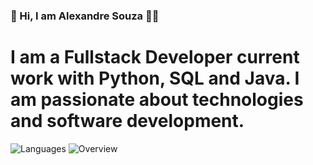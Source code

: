 ### 👋 Hi, I am Alexandre Souza :technologist:

# I am a Fullstack Developer current work with Python, SQL and Java. I am passionate about technologies and software development.


![Languages](https://github.com/AlexandreSnow/github-stats/blob/master/generated/languages.svg)
![Overview](https://github.com/AlexandreSnow/github-stats/blob/master/generated/overview.svg)
